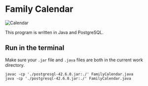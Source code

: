 # Family Calendar

![Calendar](https://github.com/AhnJunYeong0319/family-calendar/assets/63603383/f57cfbe5-cdc5-49e1-b054-33b4f216db58)

This program is written in Java and PostgreSQL.



## Run in the terminal

Make sure your ```.jar``` file and ```.java``` files are both in the current work directory. 

```
javac -cp './postgresql-42.6.0.jar:./' FamilyCalendar.java
java -cp './postgresql-42.6.0.jar:./' FamilyCalendar.java
```